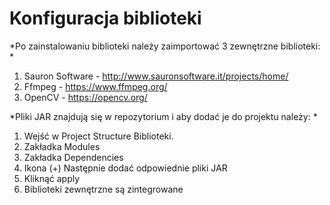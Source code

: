 # Konfiguracja biblioteki
*Po zainstalowaniu biblioteki należy zaimportować 3 zewnętrzne biblioteki: *
1. Sauron Software - http://www.sauronsoftware.it/projects/home/
2. Ffmpeg - https://www.ffmpeg.org/
3. OpenCV - https://opencv.org/ 

*Pliki JAR znajdują się w repozytorium i aby dodać je do projektu należy: *
1. Wejść w Project Structure Biblioteki.
2. Zakładka Modules
3. Zakładka Dependencies
4. Ikona (+) Następnie dodać odpowiednie pliki JAR
5. Kliknąć apply
6. Biblioteki zewnętrzne są zintegrowane
